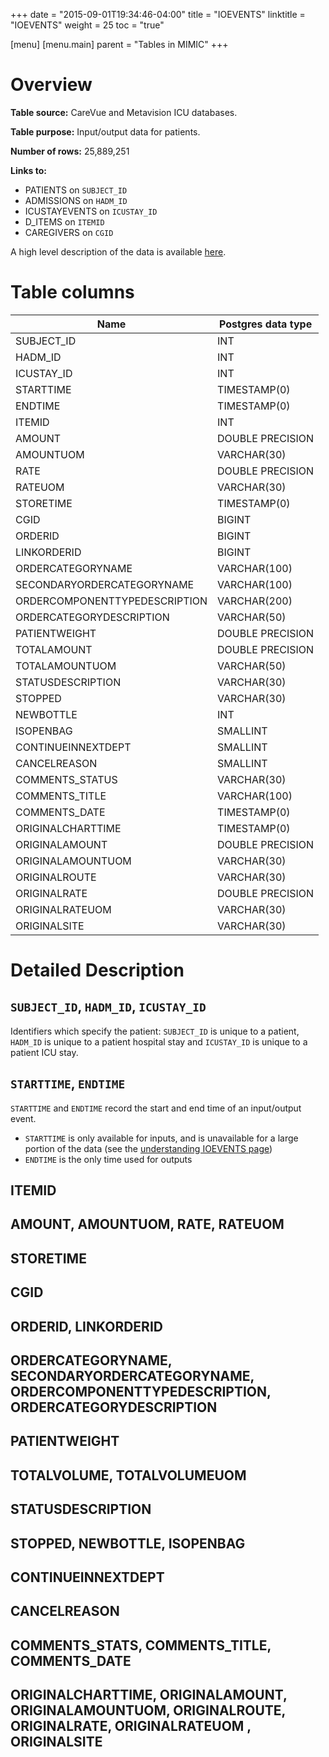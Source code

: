 +++
date = "2015-09-01T19:34:46-04:00"
title = "IOEVENTS"
linktitle = "IOEVENTS"
weight = 25
toc = "true"

[menu]
  [menu.main]
    parent = "Tables in MIMIC"
+++

# Overview

**Table source:** CareVue and Metavision ICU databases.

**Table purpose:** Input/output data for patients.

**Number of rows:** 25,889,251

**Links to:**

* PATIENTS on `SUBJECT_ID`
* ADMISSIONS on `HADM_ID`
* ICUSTAYEVENTS on `ICUSTAY_ID`
* D_ITEMS on `ITEMID`
* CAREGIVERS on `CGID`

A high level description of the data is available [here](/mimicdata/ioevents).

# Table columns

Name | Postgres data type
---- | ----
SUBJECT\_ID | INT
HADM\_ID | INT
ICUSTAY\_ID | INT
STARTTIME | TIMESTAMP(0)
ENDTIME | TIMESTAMP(0)
ITEMID | INT
AMOUNT | DOUBLE PRECISION
AMOUNTUOM | VARCHAR(30)
RATE | DOUBLE PRECISION
RATEUOM | VARCHAR(30)
STORETIME | TIMESTAMP(0)
CGID | BIGINT
ORDERID | BIGINT
LINKORDERID | BIGINT
ORDERCATEGORYNAME | VARCHAR(100)
SECONDARYORDERCATEGORYNAME | VARCHAR(100)
ORDERCOMPONENTTYPEDESCRIPTION | VARCHAR(200)
ORDERCATEGORYDESCRIPTION | VARCHAR(50)
PATIENTWEIGHT | DOUBLE PRECISION
TOTALAMOUNT | DOUBLE PRECISION
TOTALAMOUNTUOM | VARCHAR(50)
STATUSDESCRIPTION | VARCHAR(30)
STOPPED | VARCHAR(30)
NEWBOTTLE | INT
ISOPENBAG | SMALLINT
CONTINUEINNEXTDEPT | SMALLINT
CANCELREASON | SMALLINT
COMMENTS\_STATUS | VARCHAR(30)
COMMENTS\_TITLE | VARCHAR(100)
COMMENTS\_DATE | TIMESTAMP(0)
ORIGINALCHARTTIME | TIMESTAMP(0)
ORIGINALAMOUNT | DOUBLE PRECISION
ORIGINALAMOUNTUOM | VARCHAR(30)
ORIGINALROUTE | VARCHAR(30)
ORIGINALRATE | DOUBLE PRECISION
ORIGINALRATEUOM | VARCHAR(30)
ORIGINALSITE | VARCHAR(30)

# Detailed Description

## `SUBJECT_ID`, `HADM_ID`, `ICUSTAY_ID`

Identifiers which specify the patient: `SUBJECT_ID` is unique to a patient, `HADM_ID` is unique to a patient hospital stay and `ICUSTAY_ID` is unique to a patient ICU stay.

## `STARTTIME`, `ENDTIME`

`STARTTIME` and `ENDTIME` record the start and end time of an input/output event.

* `STARTTIME` is only available for inputs, and is unavailable for a large portion of the data (see the [understanding IOEVENTS page](/mimicdata/ioevents))
* `ENDTIME` is the only time used for outputs

## ITEMID

## AMOUNT, AMOUNTUOM, RATE, RATEUOM

## STORETIME

## CGID

## ORDERID, LINKORDERID

## ORDERCATEGORYNAME, SECONDARYORDERCATEGORYNAME, ORDERCOMPONENTTYPEDESCRIPTION, ORDERCATEGORYDESCRIPTION

## PATIENTWEIGHT

## TOTALVOLUME, TOTALVOLUMEUOM

## STATUSDESCRIPTION

## STOPPED, NEWBOTTLE, ISOPENBAG

## CONTINUEINNEXTDEPT

## CANCELREASON

## COMMENTS_STATS, COMMENTS_TITLE, COMMENTS_DATE

## ORIGINALCHARTTIME, ORIGINALAMOUNT, ORIGINALAMOUNTUOM, ORIGINALROUTE, ORIGINALRATE, ORIGINALRATEUOM , ORIGINALSITE

<!-- # Important considerations -->
